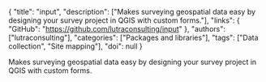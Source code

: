 {
  "title": "input",
  "description": ["Makes surveying geospatial data easy by designing your survey project in QGIS with custom forms."],
  "links": {
    "GitHub": "https://github.com/lutraconsulting/input"
  },
  "authors": ["lutraconsulting"],
  "categories": ["Packages and libraries"],
  "tags": ["Data collection", "Site mapping"],
  "doi": null
}

<!-- Generated by csv2md.R – do not edit by hand -->

Makes surveying geospatial data easy by designing your survey project in QGIS with custom forms.